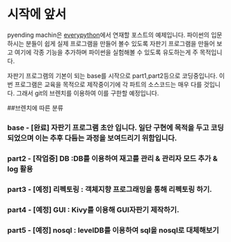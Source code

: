 # 시작에 앞서
pyending machin은 [everypython](http://everypython.com)에서 연재할 포스트의 예제입니다.
파이썬의 입문하시는 분들이 쉽게 실제 프로그램을 만들어 볼수 있도록 자판기 프로그램을 만들어 보고
여기에 각종 기능을 추가하며 파이썬을 실험해볼 수 있도록 유도하는게 주 목적입니다.

자판기 프로그램의 기본이 되는 base를 시작으로 part1,part2등으로 코딩중입니다.
이번 프로그램은 교육을 목적으로 제작중이기에 각 파트의 소스코드는 매우 다를 것입니다.
그래서 git의 브렌치를 이용하여 이를 구한할 예정입니다.

##브렌치에 따른 분류

### base - [완료] 자판기 프로그램 초안 입니다. 일단 구현에 목적을 두고 코딩되었으며 이는 추후 다듬는 과정을 보여드리기 위함입니다.

### part2 - [작업중] DB :DB를 이용하여 재고를 관리 & 관리자 모드 추가 & log 활용

### part3 - [예정] 리펙토링 : 객체지향 프로그래밍을 통해 리펙토링 하기.

### part4 - [예정] GUI : Kivy를 이용해 GUI자판기 제작하기.

### part5 - [예정] nosql : levelDB를 이용하여 sql을 nosql로 대체해보기